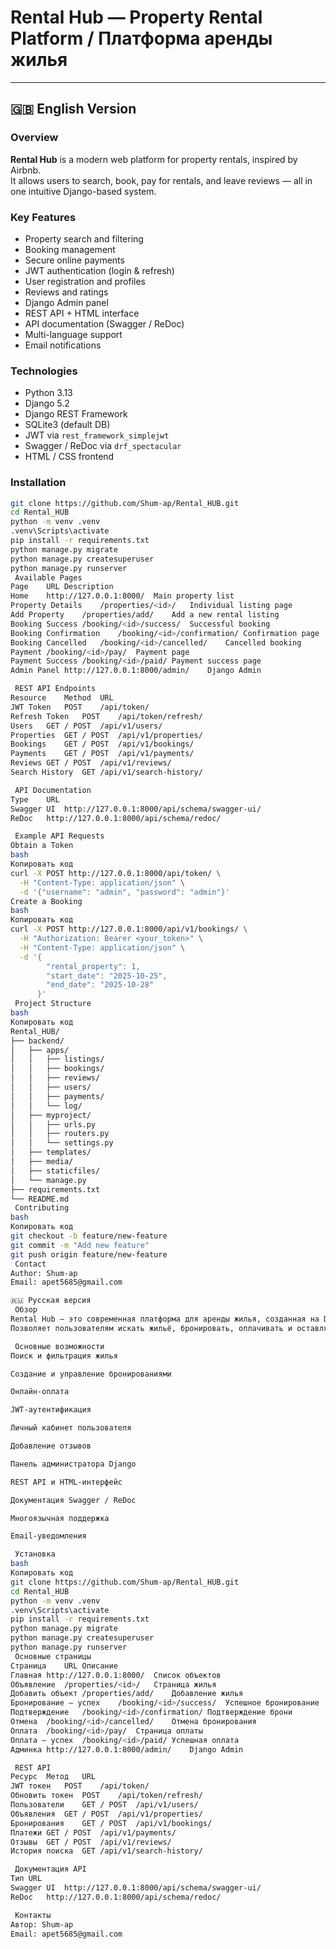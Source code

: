 #  Rental Hub — Property Rental Platform / Платформа аренды жилья

---

## 🇬🇧 English Version

###  Overview
**Rental Hub** is a modern web platform for property rentals, inspired by Airbnb.  
It allows users to search, book, pay for rentals, and leave reviews — all in one intuitive Django-based system.

###  Key Features
- Property search and filtering  
- Booking management  
- Secure online payments  
- JWT authentication (login & refresh)  
- User registration and profiles  
- Reviews and ratings  
- Django Admin panel  
- REST API + HTML interface  
- API documentation (Swagger / ReDoc)  
- Multi-language support  
- Email notifications  

###  Technologies
- Python 3.13  
- Django 5.2  
- Django REST Framework  
- SQLite3 (default DB)  
- JWT via `rest_framework_simplejwt`  
- Swagger / ReDoc via `drf_spectacular`  
- HTML / CSS frontend  

###  Installation
```bash
git clone https://github.com/Shum-ap/Rental_HUB.git
cd Rental_HUB
python -m venv .venv
.venv\Scripts\activate
pip install -r requirements.txt
python manage.py migrate
python manage.py createsuperuser
python manage.py runserver
 Available Pages
Page	URL	Description
Home	http://127.0.0.1:8000/	Main property list
Property Details	/properties/<id>/	Individual listing page
Add Property	/properties/add/	Add a new rental listing
Booking Success	/booking/<id>/success/	Successful booking
Booking Confirmation	/booking/<id>/confirmation/	Confirmation page
Booking Cancelled	/booking/<id>/cancelled/	Cancelled booking
Payment	/booking/<id>/pay/	Payment page
Payment Success	/booking/<id>/paid/	Payment success page
Admin Panel	http://127.0.0.1:8000/admin/	Django Admin

 REST API Endpoints
Resource	Method	URL
JWT Token	POST	/api/token/
Refresh Token	POST	/api/token/refresh/
Users	GET / POST	/api/v1/users/
Properties	GET / POST	/api/v1/properties/
Bookings	GET / POST	/api/v1/bookings/
Payments	GET / POST	/api/v1/payments/
Reviews	GET / POST	/api/v1/reviews/
Search History	GET	/api/v1/search-history/

 API Documentation
Type	URL
Swagger UI	http://127.0.0.1:8000/api/schema/swagger-ui/
ReDoc	http://127.0.0.1:8000/api/schema/redoc/

 Example API Requests
Obtain a Token
bash
Копировать код
curl -X POST http://127.0.0.1:8000/api/token/ \
  -H "Content-Type: application/json" \
  -d '{"username": "admin", "password": "admin"}'
Create a Booking
bash
Копировать код
curl -X POST http://127.0.0.1:8000/api/v1/bookings/ \
  -H "Authorization: Bearer <your_token>" \
  -H "Content-Type: application/json" \
  -d '{
        "rental_property": 1,
        "start_date": "2025-10-25",
        "end_date": "2025-10-28"
      }'
 Project Structure
bash
Копировать код
Rental_HUB/
├── backend/
│   ├── apps/
│   │   ├── listings/
│   │   ├── bookings/
│   │   ├── reviews/
│   │   ├── users/
│   │   ├── payments/
│   │   └── log/
│   ├── myproject/
│   │   ├── urls.py
│   │   ├── routers.py
│   │   └── settings.py
│   ├── templates/
│   ├── media/
│   ├── staticfiles/
│   └── manage.py
├── requirements.txt
└── README.md
 Contributing
bash
Копировать код
git checkout -b feature/new-feature
git commit -m "Add new feature"
git push origin feature/new-feature
 Contact
Author: Shum-ap
Email: apet5685@gmail.com

🇷🇺 Русская версия
 Обзор
Rental Hub — это современная платформа для аренды жилья, созданная на Django.
Позволяет пользователям искать жильё, бронировать, оплачивать и оставлять отзывы.

 Основные возможности
Поиск и фильтрация жилья

Создание и управление бронированиями

Онлайн-оплата

JWT-аутентификация

Личный кабинет пользователя

Добавление отзывов

Панель администратора Django

REST API и HTML-интерфейс

Документация Swagger / ReDoc

Многоязычная поддержка

Email-уведомления

 Установка
bash
Копировать код
git clone https://github.com/Shum-ap/Rental_HUB.git
cd Rental_HUB
python -m venv .venv
.venv\Scripts\activate
pip install -r requirements.txt
python manage.py migrate
python manage.py createsuperuser
python manage.py runserver
 Основные страницы
Страница	URL	Описание
Главная	http://127.0.0.1:8000/	Список объектов
Объявление	/properties/<id>/	Страница жилья
Добавить объект	/properties/add/	Добавление жилья
Бронирование — успех	/booking/<id>/success/	Успешное бронирование
Подтверждение	/booking/<id>/confirmation/	Подтверждение брони
Отмена	/booking/<id>/cancelled/	Отмена бронирования
Оплата	/booking/<id>/pay/	Страница оплаты
Оплата — успех	/booking/<id>/paid/	Успешная оплата
Админка	http://127.0.0.1:8000/admin/	Django Admin

 REST API
Ресурс	Метод	URL
JWT токен	POST	/api/token/
Обновить токен	POST	/api/token/refresh/
Пользователи	GET / POST	/api/v1/users/
Объявления	GET / POST	/api/v1/properties/
Бронирования	GET / POST	/api/v1/bookings/
Платежи	GET / POST	/api/v1/payments/
Отзывы	GET / POST	/api/v1/reviews/
История поиска	GET	/api/v1/search-history/

 Документация API
Тип	URL
Swagger UI	http://127.0.0.1:8000/api/schema/swagger-ui/
ReDoc	http://127.0.0.1:8000/api/schema/redoc/

 Контакты
Автор: Shum-ap
Email: apet5685@gmail.com





